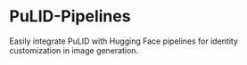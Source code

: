 # PuLID-Pipelines
 Easily integrate PuLID with Hugging Face pipelines for identity customization in image generation.

